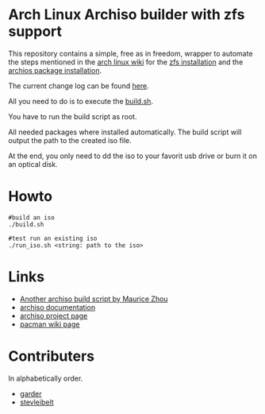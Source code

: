 # Arch Linux Archiso builder with zfs support

This repository contains a simple, free as in freedom, wrapper to automate the steps mentioned in the [arch linux wiki](https://wiki.archlinux.org) for the [zfs installation](https://wiki.archlinux.org/index.php/ZFS#Installation) and the [archios package installation](https://wiki.archlinux.org/index.php/Archiso#Installing_packages).

The current change log can be found [here](CHANGELOG.md).

All you need to do is to execute the [build.sh](https://github.com/stevleibelt/arch-linux-live-cd-iso-with-zfs/blob/master/build.sh).

You have to run the build script as root.

All needed packages where installed automatically. The build script will output the path to the created iso file.

At the end, you only need to dd the iso to your favorit usb drive or burn it on an optical disk.

# Howto

```
#build an iso
./build.sh

#test run an existing iso
./run_iso.sh <string: path to the iso>
```

# Links

* [Another archiso build script by Maurice Zhou](https://gitlab.com/m_zhou/archiso)
* [archiso documentation](https://git.archlinux.org/archiso.git/tree/docs)
* [archiso project page](https://git.archlinux.org/archiso.git)
* [pacman wiki page](https://wiki.archlinux.org/index.php/Pacman)

# Contributers

In alphabetically order.

* [garder](https://github.com/gardar)
* [stevleibelt](https://github.com/stevleibelt)
